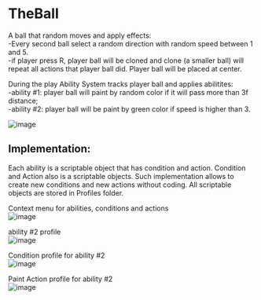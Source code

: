 # TheBall
 A ball that random moves and apply effects:<br>
 -Every second ball select a random direction with random speed between 1 and 5.<br>
 -if player press R, player ball will be cloned and clone (a smaller ball) will repeat all actions that player ball did. Player ball will be placed at center.<br>
 
 During the play Ability System tracks player ball and applies abilitites:<br>
 -ability #1: player ball will paint by random color if it will pass more than 3f distance;<br>
 -ability #2: player ball will be paint by green color if speed is higher than 3.<br>
 
 ![image](https://user-images.githubusercontent.com/101559700/170855470-ecbf3e6c-791a-4408-a636-7e752f5ef8f4.png)

## Implementation:
Each ability is a scriptable object that has  condition and action. Condition and Action also is a scriptable objects. Such implementation allows to create new conditions and new actions without coding.
All scriptable objects are stored in Profiles folder.

Context menu for abilities, conditions and actions<br>
![image](https://user-images.githubusercontent.com/101559700/170855625-2c3e9983-7e80-43a2-99f4-a6dfb57300cb.png)

ability #2 profile<br>
![image](https://user-images.githubusercontent.com/101559700/170855539-70394711-938d-49af-81c9-8a6dde3b2be8.png)

Condition profile for ability #2<br>
![image](https://user-images.githubusercontent.com/101559700/170855590-86ecf5db-a561-4776-a001-e753602ccf63.png)

Paint Action profile for ability #2<br>
![image](https://user-images.githubusercontent.com/101559700/170855577-0e5a056a-4be8-423e-a340-917146249891.png)

